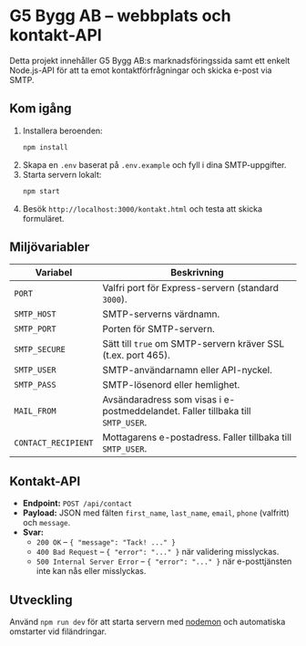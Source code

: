 # G5 Bygg AB – webbplats och kontakt-API

Detta projekt innehåller G5 Bygg AB:s marknadsföringssida samt ett enkelt Node.js-API för att ta emot kontaktförfrågningar och skicka e-post via SMTP.

## Kom igång

1. Installera beroenden:
   ```bash
   npm install
   ```
2. Skapa en `.env` baserat på `.env.example` och fyll i dina SMTP-uppgifter.
3. Starta servern lokalt:
   ```bash
   npm start
   ```
4. Besök `http://localhost:3000/kontakt.html` och testa att skicka formuläret.

## Miljövariabler

| Variabel | Beskrivning |
| --- | --- |
| `PORT` | Valfri port för Express-servern (standard `3000`). |
| `SMTP_HOST` | SMTP-serverns värdnamn. |
| `SMTP_PORT` | Porten för SMTP-servern. |
| `SMTP_SECURE` | Sätt till `true` om SMTP-servern kräver SSL (t.ex. port 465). |
| `SMTP_USER` | SMTP-användarnamn eller API-nyckel. |
| `SMTP_PASS` | SMTP-lösenord eller hemlighet. |
| `MAIL_FROM` | Avsändaradress som visas i e-postmeddelandet. Faller tillbaka till `SMTP_USER`. |
| `CONTACT_RECIPIENT` | Mottagarens e-postadress. Faller tillbaka till `SMTP_USER`. |

## Kontakt-API

- **Endpoint:** `POST /api/contact`
- **Payload:** JSON med fälten `first_name`, `last_name`, `email`, `phone` (valfritt) och `message`.
- **Svar:**
  - `200 OK` – `{ "message": "Tack! ..." }`
  - `400 Bad Request` – `{ "error": "..." }` när validering misslyckas.
  - `500 Internal Server Error` – `{ "error": "..." }` när e-posttjänsten inte kan nås eller misslyckas.

## Utveckling

Använd `npm run dev` för att starta servern med [nodemon](https://github.com/remy/nodemon) och automatiska omstarter vid filändringar.
